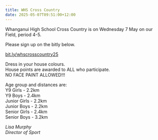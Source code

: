 ```yaml
---
title: WHS Cross Country
date: 2025-05-07T09:51:00+12:00
---
```

Whanganui High School Cross Country is on Wednesday 7 May on our Field, period 4-5.  

Please sign up on the bitly below.

[bit.ly/whscrosscountry25](https://docs.google.com/forms/d/1Y8_js0hL_snusrmAWdJ2MoDcIHjbgz-mHaCJyzCp0GY/viewform?edit_requested=true)

Dress in your house colours.  
House points are awarded to ALL who participate.  
NO FACE PAINT ALLOWED!!!

Age group and distances are:  
Y9 Girls - 2.2km  
Y9 Boys - 2.4km  
Junior Girls - 2.2km  
Junior Boys - 2.2km  
Senior Girls - 2.4km  
Senior Boys - 3.2km

*Lisa Murphy  
Director of Sport*
